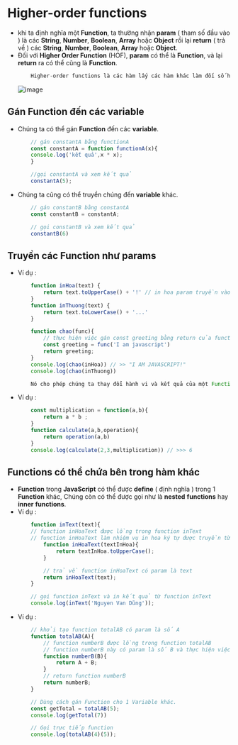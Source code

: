 # Higher-order functions

- khi ta định nghĩa một **Function**, ta thường nhận **param** ( tham số đầu vào ) là các **String**, **Number**, **Boolean**, **Array** hoặc **Object** rồi lại **return** ( trả về ) các **String**, **Number**, **Boolean**, **Array** hoặc **Object**.
- Đối với **Higher Order Function** (HOF), **param** có thể là **Function**, và lại **return** ra có thể cũng là **Function**.
    ```jsx
        Higher-order functions là các hàm lấy các hàm khác làm đối số hoặc trả về các hàm làm kết quả của chúng.
    ```
    ![image](https://images.viblo.asia/full/b88c3e38-0af3-4d94-8540-ff2fe3248e79.jpg)
## Gán Function đến các variable
- Chúng ta có thể gán **Function** đến các **variable**.
    ```javascript
        // gán constantA bằng functionA
        const constantA = function functionA(x){
        console.log('kết quả',x * x);
        }

        //gọi constantA và xem kết quả
        constantA(5);
    ```
- Chúng ta cũng có thể truyền chúng đến **variable** khác.
    ```javascript
        // gán constantB bằng constantA
        const constantB = constantA;

        // gọi constantB và xem kết quả
        constantB(6)
    ```
## Truyền các Function như params
- Ví dụ :
    ```javascript
        function inHoa(text) {
            return text.toUpperCase() + '!' // in hoa param truyền vào và return kết quả đó
        }
        function inThuong(text) {
            return text.toLowerCase() + '...'
        }

        function chao(func){
            // thực hiện việc gán const greeting bằng return của function là param truyền vào
            const greeting = func('I am javascript')
            return greeting;
        }
        console.log(chao(inHoa)) // >> "I AM JAVASCRIPT!"
        console.log(chao(inThuong))
    ```
    ```javascript
        Nó cho phép chúng ta thay đổi hành vi và kết quả của một Function mà không hề thay đổi lại code trong Function đó.
    ```

- Ví dụ :
    ```javascript
        const multiplication = function(a,b){
            return a * b ;
        }
        function calculate(a,b,operation){
            return operation(a,b)
        }
        console.log(calculate(2,3,multiplication)) // >>> 6

    ```
## Functions có thể chứa bên trong hàm khác
- **Function** trong **JavaScript** có thể được **define** ( định nghĩa ) trong 1 **Function** khác, Chúng còn có thể được gọi như là **nested** **functions** hay **inner** **functions**.
- Ví dụ :
    ```javascript
        function inText(text){
        // function inHoaText được lồng trong function inText
        // function inHoaText làm nhiệm vụ in hoa ký tự được truyền từ param vào
            function inHoaText(textInHoa){
                return textInHoa.toUpperCase();
            }

            // trả về function inHoaText có param là text
            return inHoaText(text);
        }

        // gọi function inText và in kết quả từ function inText
        console.log(inText('Nguyen Van Dũng'));
    ```
- Ví dụ :
    ```javascript
        // khởi tạo function totalAB có param là số A
        function totalAB(A){
            // function numberB được lồng trong function totalAB
            // function numberB này có param là số B và thực hiện việc cộng 2 số là A và B
            function numberB(B){
                return A + B;
            }
            // return function numberB
            return numberB;
        }

        // Dùng cách gán Function cho 1 Variable khác.
        const getTotal = totalAB(5);
        console.log(getTotal(7))

        // Gọi trực tiếp function
        console.log(totalAB(4)(5));
    ```